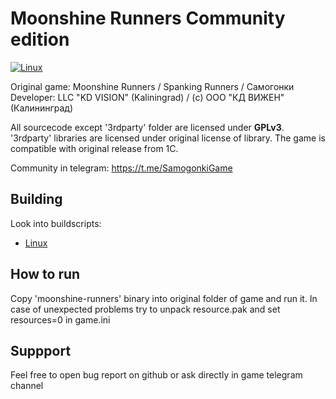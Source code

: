 # Moonshine Runners Community edition

[![Linux](https://github.com/KD-lab-Open-Source/Samogonki/workflows/Linux/badge.svg)](https://github.com/KD-lab-Open-Source/Samogonki/actions/workflows/linux.yaml)

Original game: Moonshine Runners / Spanking Runners / Самогонки
Developer: LLC "KD VISION" (Kaliningrad) / (с) ООО "КД ВИЖЕН" (Калининград)

All sourcecode except '3rdparty' folder are licensed under **GPLv3**. '3rdparty' libraries are licensed under original license of library.
The game is compatible with original release from 1C.

Community in telegram: https://t.me/SamogonkiGame

## Building

Look into buildscripts:
* [Linux](https://github.com/KD-lab-Open-Source/Samogonki/blob/cmake/.github/workflows/linux.yaml)

## How to run

Copy 'moonshine-runners' binary into original folder of game and run it.
In case of unexpected problems try to unpack resource.pak and set resources=0 in game.ini

## Suppport

Feel free to open bug report on github or ask directly in game telegram channel
